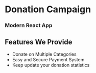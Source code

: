 # Donation Campaign
### Modern React App

## Features We Provide
* Donate on Multiple Categories
* Easy and Secure Payment System
* Keep update your donation statistics 

